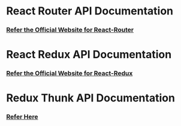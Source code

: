 # React Router API Documentation

### <a href="https://github.com/ReactTraining/react-router/tree/master/docs" target="_blank">Refer the Official Website for React-Router</a>

# React Redux API Documentation

### <a href="" target="_blank">Refer the Official Website for React-Redux</a>

# Redux Thunk API Documentation

### <a href="https://github.com/gaearon/redux-thunk" target="_blank">Refer Here</a>
